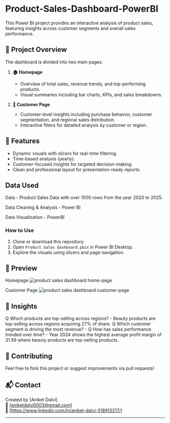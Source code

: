 # Product-Sales-Dashboard-PowerBI

This Power BI project provides an interactive analysis of product sales, featuring insights across customer segments and overall sales performance.

## 📁 Project Overview

The dashboard is divided into two main pages:

1. **🏠 Homepage**
   - Overview of total sales, revenue trends, and top-performing products.
   - Visual summaries including bar charts, KPIs, and sales breakdowns.

2. **👥 Customer Page**
   - Customer-level insights including purchase behavior, customer segmentation, and regional sales distribution.
   - Interactive filters for detailed analysis by customer or region.

## 🔧 Features

- Dynamic visuals with slicers for real-time filtering.
- Time-based analysis (yearly).
- Customer-focused insights for targeted decision-making.
- Clean and professional layout for presentation-ready reports.

## Data Used
Data - Product Sales Data with over 1000 rows from the year 2020 to 2025.

Data Cleaning & Analysis - Power BI

Data Visualization - PowerBI

### How to Use
1. Clone or download this repository.
2. Open `Product Sales Dashboard.pbix` in Power BI Desktop.
3. Explore the visuals using slicers and page navigation.

## 📸 Preview

Homepage
![product sales dashboard home-page](https://github.com/user-attachments/assets/f0a256e1-ef75-4dba-bd1e-f688826b04b8)

Customer Page
![product sales dashboard customer-page](https://github.com/user-attachments/assets/9c85f4d2-0d73-4bb7-a712-f0a35dfddf8c)

## 🧠 Insights

Q Which products are top-selling across regions?
    - Beauty products are top-selling across regions acquiring 27% of share.
Q Which customer segment is driving the most revenue?
    - 
Q How has sales performance trended over time?
    - Year 2024 shows the highest average profit margin of 31.59 where beauty products are top-selling products.

## 🤝 Contributing

Feel free to fork this project or suggest improvements via pull requests!

## 📬 Contact

Created by [Aniket Dalvi]  
📧 [aniketdalvi0003@gmail.com]  
🔗 [https://www.linkedin.com/in/aniket-dalvi-318913217/]

---

